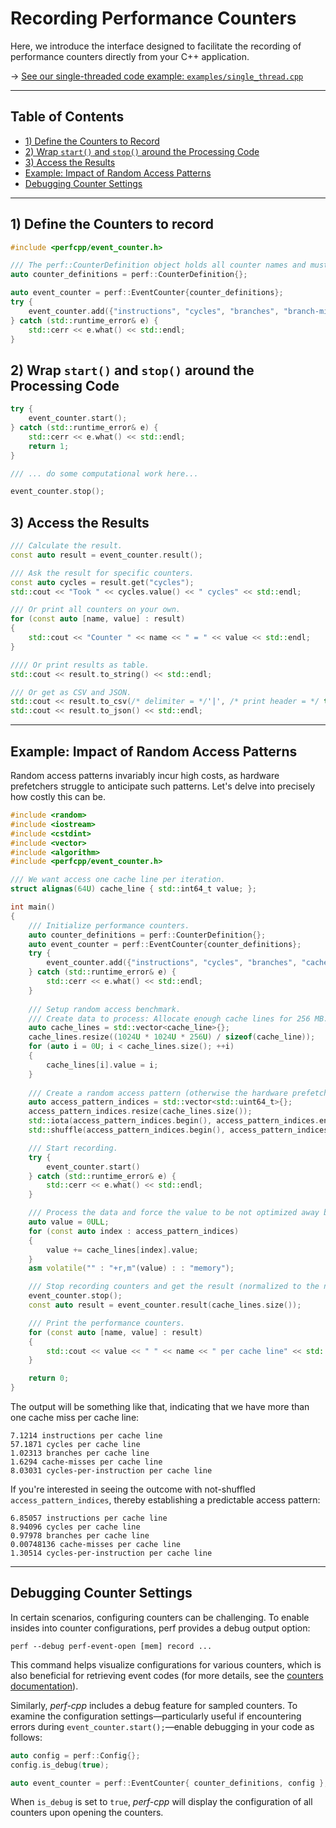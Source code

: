 # Recording Performance Counters

Here, we introduce the interface designed to facilitate the recording of performance counters directly from your C++ application. 

&rarr; [See our single-threaded code example: `examples/single_thread.cpp`](../examples/single_thread.cpp)

---
## Table of Contents
- [1) Define the Counters to Record](#1-define-the-counters-to-record)
- [2) Wrap `start()` and `stop()` around the Processing Code](#2-wrap-start-and-stop-around-the-processing-code)
- [3) Access the Results](#3-access-the-results)
- [Example: Impact of Random Access Patterns](#example-impact-of-random-access-patterns)
- [Debugging Counter Settings](#debugging-counter-settings)
---

## 1) Define the Counters to record
```cpp
#include <perfcpp/event_counter.h>

/// The perf::CounterDefinition object holds all counter names and must be alive when counters are accessed.
auto counter_definitions = perf::CounterDefinition{}; 

auto event_counter = perf::EventCounter{counter_definitions};
try {
    event_counter.add({"instructions", "cycles", "branches", "branch-misses", "cache-misses", "cache-references"});
} catch (std::runtime_error& e) {
    std::cerr << e.what() << std::endl;
}
```

## 2) Wrap `start()` and `stop()` around the Processing Code
```cpp
try {
    event_counter.start();
} catch (std::runtime_error& e) {
    std::cerr << e.what() << std::endl;
    return 1;
}

/// ... do some computational work here...

event_counter.stop();
```

## 3) Access the Results
```cpp
/// Calculate the result.
const auto result = event_counter.result();

/// Ask the result for specific counters.
const auto cycles = result.get("cycles");
std::cout << "Took " << cycles.value() << " cycles" << std::endl;

/// Or print all counters on your own.
for (const auto [name, value] : result)
{
    std::cout << "Counter " << name << " = " << value << std::endl;
}

//// Or print results as table.
std::cout << result.to_string() << std::endl;

/// Or get as CSV and JSON.
std::cout << result.to_csv(/* delimiter = */'|', /* print header = */ true) << std::endl;
std::cout << result.to_json() << std::endl;
```
---
## Example: Impact of Random Access Patterns
Random access patterns invariably incur high costs, as hardware prefetchers struggle to anticipate such patterns. 
Let's delve into precisely how costly this can be.

```cpp
#include <random>
#include <iostream>
#include <cstdint>
#include <vector>
#include <algorithm>
#include <perfcpp/event_counter.h>

/// We want access one cache line per iteration.
struct alignas(64U) cache_line { std::int64_t value; };

int main()
{
    /// Initialize performance counters.
    auto counter_definitions = perf::CounterDefinition{};
    auto event_counter = perf::EventCounter{counter_definitions};
    try {
        event_counter.add({"instructions", "cycles", "branches", "cache-misses", "cycles-per-instruction"});
    } catch (std::runtime_error& e) {
        std::cerr << e.what() << std::endl;
    }
    
    /// Setup random access benchmark.
    /// Create data to process: Allocate enough cache lines for 256 MB.
    auto cache_lines = std::vector<cache_line>{};
    cache_lines.resize((1024U * 1024U * 256U) / sizeof(cache_line));
    for (auto i = 0U; i < cache_lines.size(); ++i)
    {
        cache_lines[i].value = i;
    }
    
    /// Create a random access pattern (otherwise the hardware prefetcher will take action).
    auto access_pattern_indices = std::vector<std::uint64_t>{};
    access_pattern_indices.resize(cache_lines.size());
    std::iota(access_pattern_indices.begin(), access_pattern_indices.end(), 0U);
    std::shuffle(access_pattern_indices.begin(), access_pattern_indices.end(), std::mt19937 {std::random_device{}()});

    /// Start recording.
    try {
        event_counter.start()
    } catch (std::runtime_error& e) {
        std::cerr << e.what() << std::endl;
    }

    /// Process the data and force the value to be not optimized away by the compiler.
    auto value = 0ULL;
    for (const auto index : access_pattern_indices)
    {
        value += cache_lines[index].value;
    }
    asm volatile("" : "+r,m"(value) : : "memory");

    /// Stop recording counters and get the result (normalized to the number of accessed cache lines).
    event_counter.stop();
    const auto result = event_counter.result(cache_lines.size());

    /// Print the performance counters.
    for (const auto [name, value] : result)
    {
        std::cout << value << " " << name << " per cache line" << std::endl;
    }

    return 0;
}
```

The output will be something like that, indicating that we have more than one cache miss per cache line:

    7.1214 instructions per cache line
    57.1871 cycles per cache line
    1.02313 branches per cache line
    1.6294 cache-misses per cache line
    8.03031 cycles-per-instruction per cache line

If you're interested in seeing the outcome with not-shuffled `access_pattern_indices`, thereby establishing a predictable access pattern:

    6.85057 instructions per cache line
    8.94096 cycles per cache line
    0.97978 branches per cache line
    0.00748136 cache-misses per cache line
    1.30514 cycles-per-instruction per cache line

---

## Debugging Counter Settings
In certain scenarios, configuring counters can be challenging.
To enable insides into counter configurations, perf provides a debug output option:


    perf --debug perf-event-open [mem] record ...


This command helps visualize configurations for various counters, which is also beneficial for retrieving event codes (for more details, see the [counters documentation](counters.md)).

Similarly, *perf-cpp* includes a debug feature for sampled counters.
To examine the configuration settings—particularly useful if encountering errors during `event_counter.start();`—enable debugging in your code as follows:

```cpp
auto config = perf::Config{};
config.is_debug(true);

auto event_counter = perf::EventCounter{ counter_definitions, config };
```

When `is_debug` is set to `true`, *perf-cpp* will display the configuration of all counters upon opening the counters.

